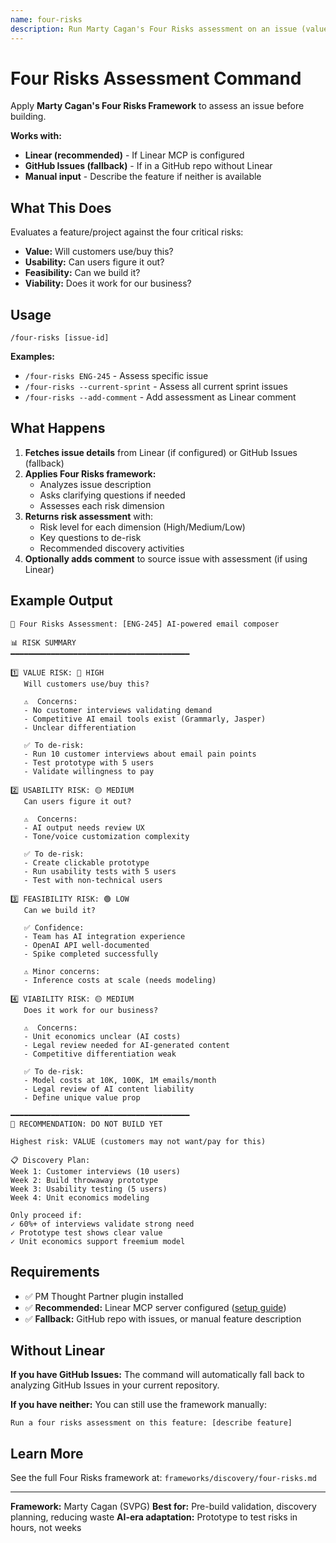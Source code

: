 ```yaml
---
name: four-risks
description: Run Marty Cagan's Four Risks assessment on an issue (value, usability, feasibility, viability)
---
```


# Four Risks Assessment Command

Apply **Marty Cagan's Four Risks Framework** to assess an issue before building.

**Works with:**
- **Linear (recommended)** - If Linear MCP is configured
- **GitHub Issues (fallback)** - If in a GitHub repo without Linear
- **Manual input** - Describe the feature if neither is available

## What This Does

Evaluates a feature/project against the four critical risks:
- **Value:** Will customers use/buy this?
- **Usability:** Can users figure it out?
- **Feasibility:** Can we build it?
- **Viability:** Does it work for our business?

## Usage

```
/four-risks [issue-id]
```

**Examples:**
- `/four-risks ENG-245` - Assess specific issue
- `/four-risks --current-sprint` - Assess all current sprint issues
- `/four-risks --add-comment` - Add assessment as Linear comment

## What Happens

1. **Fetches issue details** from Linear (if configured) or GitHub Issues (fallback)
2. **Applies Four Risks framework:**
   - Analyzes issue description
   - Asks clarifying questions if needed
   - Assesses each risk dimension
3. **Returns risk assessment** with:
   - Risk level for each dimension (High/Medium/Low)
   - Key questions to de-risk
   - Recommended discovery activities
4. **Optionally adds comment** to source issue with assessment (if using Linear)

## Example Output

```
🎯 Four Risks Assessment: [ENG-245] AI-powered email composer

📊 RISK SUMMARY
━━━━━━━━━━━━━━━━━━━━━━━━━━━━━━━━━━━━━━━━

1️⃣ VALUE RISK: 🔴 HIGH
   Will customers use/buy this?

   ⚠️  Concerns:
   - No customer interviews validating demand
   - Competitive AI email tools exist (Grammarly, Jasper)
   - Unclear differentiation

   ✅ To de-risk:
   - Run 10 customer interviews about email pain points
   - Test prototype with 5 users
   - Validate willingness to pay

2️⃣ USABILITY RISK: 🟡 MEDIUM
   Can users figure it out?

   ⚠️  Concerns:
   - AI output needs review UX
   - Tone/voice customization complexity

   ✅ To de-risk:
   - Create clickable prototype
   - Run usability tests with 5 users
   - Test with non-technical users

3️⃣ FEASIBILITY RISK: 🟢 LOW
   Can we build it?

   ✅ Confidence:
   - Team has AI integration experience
   - OpenAI API well-documented
   - Spike completed successfully

   ⚠️ Minor concerns:
   - Inference costs at scale (needs modeling)

4️⃣ VIABILITY RISK: 🟡 MEDIUM
   Does it work for our business?

   ⚠️  Concerns:
   - Unit economics unclear (AI costs)
   - Legal review needed for AI-generated content
   - Competitive differentiation weak

   ✅ To de-risk:
   - Model costs at 10K, 100K, 1M emails/month
   - Legal review of AI content liability
   - Define unique value prop

━━━━━━━━━━━━━━━━━━━━━━━━━━━━━━━━━━━━━━━━
🎯 RECOMMENDATION: DO NOT BUILD YET

Highest risk: VALUE (customers may not want/pay for this)

📋 Discovery Plan:
Week 1: Customer interviews (10 users)
Week 2: Build throwaway prototype
Week 3: Usability testing (5 users)
Week 4: Unit economics modeling

Only proceed if:
✓ 60%+ of interviews validate strong need
✓ Prototype test shows clear value
✓ Unit economics support freemium model
```

## Requirements

- ✅ PM Thought Partner plugin installed
- ✅ **Recommended:** Linear MCP server configured ([setup guide](../INSTALL_PLUGIN.md#setup-linear-mcp-server))
- ✅ **Fallback:** GitHub repo with issues, or manual feature description

## Without Linear

**If you have GitHub Issues:**
The command will automatically fall back to analyzing GitHub Issues in your current repository.

**If you have neither:**
You can still use the framework manually:
```
Run a four risks assessment on this feature: [describe feature]
```

## Learn More

See the full Four Risks framework at:
`frameworks/discovery/four-risks.md`

---

**Framework:** Marty Cagan (SVPG)
**Best for:** Pre-build validation, discovery planning, reducing waste
**AI-era adaptation:** Prototype to test risks in hours, not weeks
